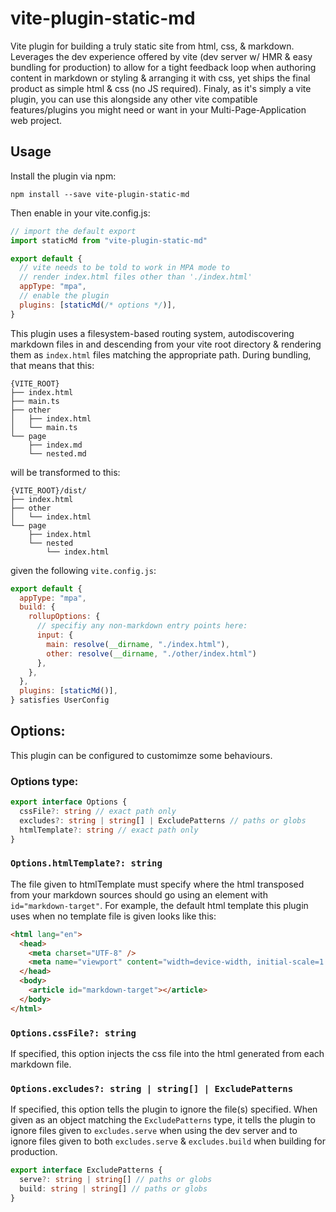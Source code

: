 # vite-plugin-static-md

Vite plugin for building a truly static site from html, css, & markdown.
Leverages the dev experience offered by vite (dev server w/ HMR & easy bundling for production) to allow for a tight feedback loop when authoring content in markdown or styling & arranging it with css, yet ships the final product as simple html & css (no JS required).
Finaly, as it's simply a vite plugin, you can use this alongside any other vite compatible features/plugins you might need or want in your Multi-Page-Application web project.

## Usage

Install the plugin via npm:

```
npm install --save vite-plugin-static-md
```

Then enable in your vite.config.js:

```javascript
// import the default export
import staticMd from "vite-plugin-static-md"

export default {
  // vite needs to be told to work in MPA mode to
  // render index.html files other than './index.html'
  appType: "mpa",
  // enable the plugin
  plugins: [staticMd(/* options */)],
}
```

This plugin uses a filesystem-based routing system, autodiscovering markdown files in and descending from your vite root directory & rendering them as `index.html` files matching the appropriate path.
During bundling, that means that this:

```
{VITE_ROOT}
├── index.html
├── main.ts
├── other
│   ├── index.html
│   └── main.ts
└── page
    ├── index.md
    └── nested.md
```

will be transformed to this:

```
{VITE_ROOT}/dist/
├── index.html
├── other
│   └── index.html
└── page
    ├── index.html
    └── nested
        └── index.html
```

given the following `vite.config.js`:

```javascript
export default {
  appType: "mpa",
  build: {
    rollupOptions: {
      // specifiy any non-markdown entry points here:
      input: {
        main: resolve(__dirname, "./index.html"),
        other: resolve(__dirname, "./other/index.html")
      },
    },
  },
  plugins: [staticMd()],
} satisfies UserConfig
```

## Options:

This plugin can be configured to customimze some behaviours.

### Options type:

```typescript
export interface Options {
  cssFile?: string // exact path only
  excludes?: string | string[] | ExcludePatterns // paths or globs
  htmlTemplate?: string // exact path only
}
```

### `Options.htmlTemplate?: string`

The file given to htmlTemplate must specify where the html transposed from your markdown sources should go using an element with `id="markdown-target"`.
For example, the default html template this plugin uses when no template file is given looks like this:

```html
<html lang="en">
  <head>
    <meta charset="UTF-8" />
    <meta name="viewport" content="width=device-width, initial-scale=1.0" />
  </head>
  <body>
    <article id="markdown-target"></article>
  </body>
</html>
```

### `Options.cssFile?: string`

If specified, this option injects the css file into the html generated from each markdown file.

### `Options.excludes?: string | string[] | ExcludePatterns`

If specified, this option tells the plugin to ignore the file(s) specified.
When given as an object matching the `ExcludePatterns` type, it tells the plugin to ignore files given to `excludes.serve` when using the dev server and to ignore files given to both `excludes.serve` & `excludes.build` when building for production.

```typescript
export interface ExcludePatterns {
  serve?: string | string[] // paths or globs
  build: string | string[] // paths or globs
}
```
